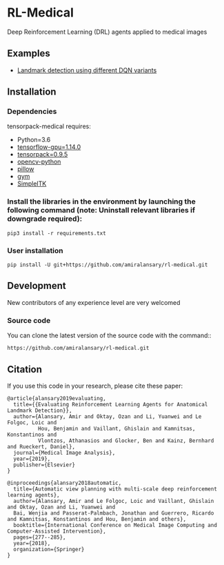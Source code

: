 # RL-Medical

Deep Reinforcement Learning (DRL) agents applied to medical images

## Examples

- [Landmark detection using different DQN variants](examples/LandmarkDetection/DQN)

## Installation

### Dependencies

tensorpack-medical requires:

+ Python=3.6
+ [tensorflow-gpu=1.14.0](https://pypi.org/project/tensorflow-gpu/)
+ [tensorpack=0.9.5](https://github.com/tensorpack/tensorpack)
+ [opencv-python](https://pypi.org/project/opencv-python/)
+ [pillow](https://pypi.org/project/Pillow/)
+ [gym](https://pypi.org/project/gym/)
+ [SimpleITK](https://pypi.org/project/SimpleITK/)


### Install the libraries in the environment by launching the following command (note: Uninstall relevant libraries if downgrade required):
```shell script
pip3 install -r requirements.txt
```

### User installation
```
pip install -U git+https://github.com/amiralansary/rl-medical.git
```

## Development

New contributors of any experience level are very welcomed

### Source code
You can clone the latest version of the source code with the command::
```
https://github.com/amiralansary/rl-medical.git
```

## Citation

If you use this code in your research, please cite these paper:

```
@article{alansary2019evaluating,
  title={{Evaluating Reinforcement Learning Agents for Anatomical Landmark Detection}},
  author={Alansary, Amir and Oktay, Ozan and Li, Yuanwei and Le Folgoc, Loic and 
          Hou, Benjamin and Vaillant, Ghislain and Kamnitsas, Konstantinos and 
          Vlontzos, Athanasios and Glocker, Ben and Kainz, Bernhard and Rueckert, Daniel},
  journal={Medical Image Analysis},
  year={2019},
  publisher={Elsevier}
}

@inproceedings{alansary2018automatic,
  title={Automatic view planning with multi-scale deep reinforcement learning agents},
  author={Alansary, Amir and Le Folgoc, Loic and Vaillant, Ghislain and Oktay, Ozan and Li, Yuanwei and 
  Bai, Wenjia and Passerat-Palmbach, Jonathan and Guerrero, Ricardo and Kamnitsas, Konstantinos and Hou, Benjamin and others},
  booktitle={International Conference on Medical Image Computing and Computer-Assisted Intervention},
  pages={277--285},
  year={2018},
  organization={Springer}
}
 ```
